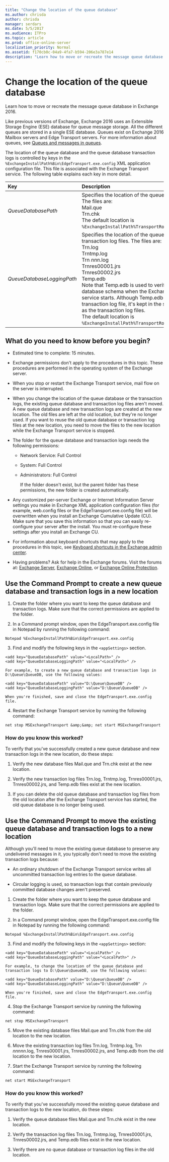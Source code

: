 ```yaml
---
title: "Change the location of the queue database"
ms.author: chrisda
author: chrisda
manager: serdars
ms.date: 5/5/2017
ms.audience: ITPro
ms.topic: article
ms.prod: office-online-server
localization_priority: Normal
ms.assetid: f170cb0c-04a9-4fa7-b594-206e3a787e14
description: "Learn how to move or recreate the message queue database in Exchange 2016."
---
```


# Change the location of the queue database

Learn how to move or recreate the message queue database in Exchange 2016.
  
Like previous versions of Exchange, Exchange 2016 uses an Extensible Storage Engine (ESE) database for queue message storage. All the different queues are stored in a single ESE database. Queues exist on Exchange 2016 Mailbox servers and Edge Transport servers. For more information about queues, see [Queues and messages in queues](queues-and-messages-in-queues.md).
  
The location of the queue database and the queue database transaction logs is controlled by keys in the  `%ExchangeInstallPath%Bin\EdgeTransport.exe.config` XML application configuration file. This file is associated with the Exchange Transport service. The following table explains each key in more detail. 
  
|**Key**|**Description**|
|:-----|:-----|
| _QueueDatabasePath_ <br/> | Specifies the location of the queue database files. The files are:  <br/>  Mail.que  <br/>  Trn.chk  <br/>  The default location is  `%ExchangeInstallPath%TransportRoles\data\Queue`.  <br/> |
| _QueueDatabaseLoggingPath_ <br/> | Specifies the location of the queue database transaction log files. The files are:  <br/>  Trn.log  <br/>  Trntmp.log  <br/>  Trn  _nnn_.log  <br/>  Trnres00001.jrs  <br/>  Trnres00002.jrs  <br/>  Temp.edb  <br/>  Note that Temp.edb is used to verify the queue database schema when the Exchange Transport service starts. Although Temp.edb isn't a transaction log file, it's kept in the same location as the transaction log files.  <br/>  The default location is  `%ExchangeInstallPath%TransportRoles\data\Queue`.  <br/> |
   
## What do you need to know before you begin?

- Estimated time to complete: 15 minutes.
    
- Exchange permissions don't apply to the procedures in this topic. These procedures are performed in the operating system of the Exchange server.
    
- When you stop or restart the Exchange Transport service, mail flow on the server is interrupted.
    
- When you change the location of the queue database or the transaction logs, the existing queue database and transaction log files aren't moved. A new queue database and new transaction logs are created at the new location. The old files are left at the old location, but they're no longer used. If you want to reuse the old queue database or transaction log files at the new location, you need to move the files to the new location while the Exchange Transport service is stopped.
    
- The folder for the queue database and transaction logs needs the following permissions:
    
  - Network Service: Full Control
    
  - System: Full Control
    
  - Administrators: Full Control
    
    If the folder doesn't exist, but the parent folder has these permissions, the new folder is created automatically.
    
- Any customized per-server Exchange or Internet Information Server settings you make in Exchange XML application configuration files (for example, web.config files or the EdgeTransport.exe.config file) will be overwritten when you install an Exchange Cumulative Update (CU). Make sure that you save this information so that you can easily re-configure your server after the install. You must re-configure these settings after you install an Exchange CU.
    
- For information about keyboard shortcuts that may apply to the procedures in this topic, see [Keyboard shortcuts in the Exchange admin center](../../about-documentation/keyboard-shortcuts-in-eac.md).
    
- Having problems? Ask for help in the Exchange forums. Visit the forums at: [Exchange Server](https://go.microsoft.com/fwlink/p/?linkId=60612), [Exchange Online](https://go.microsoft.com/fwlink/p/?linkId=267542), or [Exchange Online Protection](https://go.microsoft.com/fwlink/p/?linkId=285351).
    
## Use the Command Prompt to create a new queue database and transaction logs in a new location
<a name="New"> </a>

1. Create the folder where you want to keep the queue database and transaction logs. Make sure that the correct permissions are applied to the folder.
    
2. In a Command prompt window, open the EdgeTransport.exe.config file in Notepad by running the following command:
    
  ```
  Notepad %ExchangeInstallPath%Bin\EdgeTransport.exe.config
  ```

3. Find and modify the following keys in the  `<appSettings>` section. 
    
  ```
  <add key="QueueDatabasePath" value="<LocalPath>" />
  <add key="QueueDatabaseLoggingPath" value="<LocalPath>" />
  ```

    For example, to create a new queue database and transaction logs in D:\Queue\QueueDB, use the following values:
    
  ```
  <add key="QueueDatabasePath" value="D:\Queue\QueueDB" />
  <add key="QueueDatabaseLoggingPath" value="D:\Queue\QueueDB" />
  ```

    When you're finished, save and close the EdgeTransport.exe.config file.
    
4. Restart the Exchange Transport service by running the following command:
    
  ```
  net stop MSExchangeTransport &amp;&amp; net start MSExchangeTransport
  ```

### How do you know this worked?

To verify that you've successfully created a new queue database and new transaction logs in the new location, do these steps:
  
1. Verify the new database files Mail.que and Trn.chk exist at the new location.
    
2. Verify the new transaction log files Trn.log, Trntmp.log, Trnres00001.jrs, Trnres00002.jrs, and Temp.edb files exist at the new location.
    
3. If you can delete the old queue database and transaction log files from the old location after the Exchange Transport service has started, the old queue database is no longer being used.
    
## Use the Command Prompt to move the existing queue database and transaction logs to a new location
<a name="Existing"> </a>

Although you'll need to move the existing queue database to preserve any undelivered messages in it, you typically don't need to move the existing transaction logs because:
  
- An ordinary shutdown of the Exchange Transport service writes all uncommitted transaction log entries to the queue database.
    
- Circular logging is used, so transaction logs that contain previously committed database changes aren't preserved.
    
1. Create the folder where you want to keep the queue database and transaction logs. Make sure that the correct permissions are applied to the folder.
    
2. In a Command prompt window, open the EdgeTransport.exe.config file in Notepad by running the following command:
    
  ```
  Notepad %ExchangeInstallPath%Bin\EdgeTransport.exe.config
  ```

3. Find and modify the following keys in the  `<appSettings>` section: 
    
  ```
  <add key="QueueDatabasePath" value="<LocalPath>" />
  <add key="QueueDatabaseLoggingPath" value="<LocalPath>" />
  ```

    For example, to change the location of the queue database and transaction logs to D:\Queue\QueueDB, use the following values:
    
  ```
  <add key="QueueDatabasePath" value="D:\Queue\QueueDB" />
  <add key="QueueDatabaseLoggingPath" value="D:\Queue\QueueDB" />
  ```

    When you're finished, save and close the EdgeTransport.exe.config file.
    
4. Stop the Exchange Transport service by running the following command:
    
  ```
  net stop MSExchangeTransport
  ```

5. Move the existing database files Mail.que and Trn.chk from the old location to the new location.
    
6. Move the existing transaction log files Trn.log, Trntmp.log, Trn _nnnnn_.log, Trnres00001.jrs, Trnres00002.jrs, and Temp.edb from the old location to the new location.
    
7. Start the Exchange Transport service by running the following command:
    
  ```
  net start MSExchangeTransport
  ```

### How do you know this worked?

 To verify that you've successfully moved the existing queue database and transaction logs to the new location, do these steps: 
  
1. Verify the queue database files Mail.que and Trn.chk exist in the new location.
    
2. Verify the transaction log files Trn.log, Trntmp.log, Trnres00001.jrs, Trnres00002.jrs, and Temp.edb files exist in the new location.
    
3. Verify there are no queue database or transaction log files in the old location.
    

